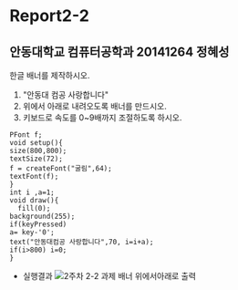 # Report2-2
## 안동대학교 컴퓨터공학과 20141264 정혜성

한글 배너를 제작하시오.
1. "안동대 컴공 사랑합니다"
2. 위에서 아래로 내려오도록 배너를 만드시오.
3. 키보드로 속도를 0~9배까지 조절하도록 하시오.
```
PFont f;
void setup(){
size(800,800);
textSize(72);
f = createFont("굴림",64);
textFont(f);
}
int i ,a=1;
void draw(){
  fill(0);
background(255);
if(keyPressed)
a= key-'0';
text("안동대컴공 사랑합니다",70, i=i+a);
if(i>800) i=0;
}
```

* 실행결과
![2주차 2-2 과제 배너 위에서아래로 출력](https://user-images.githubusercontent.com/54826844/77389948-e1170580-6dd7-11ea-8ab5-67df7ef0635f.PNG)
